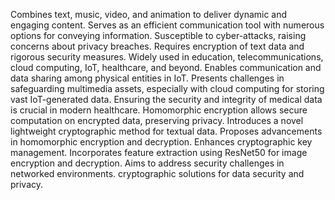 Combines text, music, video, and animation to deliver dynamic and engaging content.
Serves as an efficient communication tool with numerous options for conveying information.
Susceptible to cyber-attacks, raising concerns about privacy breaches.
Requires encryption of text data and rigorous security measures.
Widely used in education, telecommunications, cloud computing, IoT, healthcare, and beyond.
Enables communication and data sharing among physical entities in IoT.
Presents challenges in safeguarding multimedia assets, especially with cloud computing for storing vast IoT-generated data.
Ensuring the security and integrity of medical data is crucial in modern healthcare.
Homomorphic encryption allows secure computation on encrypted data, preserving privacy.
Introduces a novel lightweight cryptographic method for textual data.
Proposes advancements in homomorphic encryption and decryption.
Enhances cryptographic key management.
Incorporates feature extraction using ResNet50 for image encryption and decryption.
Aims to address security challenges in networked environments.
cryptographic solutions for data security and privacy.






